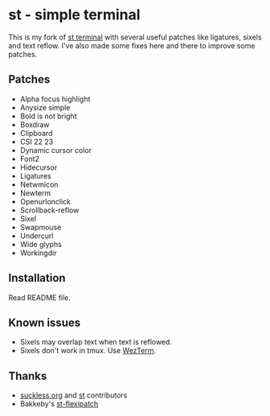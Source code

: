 # st - simple terminal

This is my fork of [st terminal](https://st.suckless.org/) with several useful patches like ligatures, sixels and text reflow. I've also made some fixes here and there to improve some patches.

## Patches

- Alpha focus highlight
- Anysize simple
- Bold is not bright
- Boxdraw
- Clipboard
- CSI 22 23
- Dynamic cursor color
- Font2
- Hidecursor
- Ligatures
- Netwmicon
- Newterm
- Openurlonclick
- Scrollback-reflow
- Sixel
- Swapmouse
- Undercurl
- Wide glyphs
- Workingdir

## Installation

Read README file.

## Known issues

- Sixels may overlap text when text is reflowed.
- Sixels don't work in tmux. Use [WezTerm](https://github.com/wez/wezterm).

## Thanks

- [suckless.org](https://suckless.org/) and [st](https://st.suckless.org/) contributors
- Bakkeby's [st-flexipatch](https://github.com/bakkeby/st-flexipatch)
